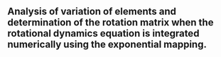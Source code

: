 ## Analysis of variation of elements and determination of the rotation matrix when the rotational dynamics equation is integrated numerically using the exponential mapping.
